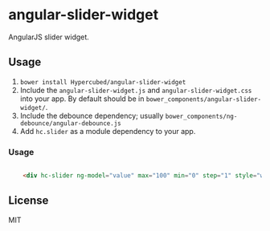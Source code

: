 # angular-slider-widget
AngularJS slider widget.

## Usage
1. `bower install Hypercubed/angular-slider-widget`
2. Include the `angular-slider-widget.js` and `angular-slider-widget.css` into your app.  By default should be in `bower_components/angular-slider-widget/`.
3. Include the debounce dependency; usually `bower_components/ng-debounce/angular-debounce.js`
4. Add `hc.slider` as a module dependency to your app.

### Usage

```html

	<div hc-slider ng-model="value" max="100" min="0" step="1" style="width: 400px"></div>
```

## License
MIT
